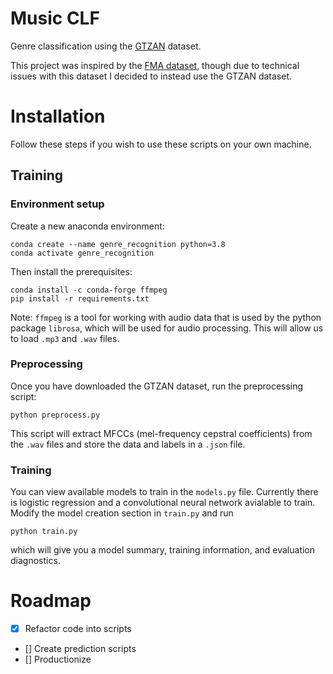 # Music CLF
Genre classification using the [GTZAN](http://marsyas.info/downloads/datasets.html) dataset.

This project was inspired by the [FMA dataset](https://github.com/mdeff/fma), though due to 
technical issues with this dataset I decided to instead use the GTZAN dataset.

# Installation

Follow these steps if you wish to use these scripts on your own machine.

## Training

### Environment setup

Create a new anaconda environment:

	conda create --name genre_recognition python=3.8
	conda activate genre_recognition

Then install the prerequisites:

	conda install -c conda-forge ffmpeg
	pip install -r requirements.txt

Note: `ffmpeg` is a tool for working with audio data that is used by the python package `librosa`, which will be used for audio processing.
This will allow us to load `.mp3` and `.wav` files.

### Preprocessing

Once you have downloaded the GTZAN dataset, run the preprocessing script:

	python preprocess.py

This script will extract MFCCs (mel-frequency cepstral coefficients) from the `.wav` files and store the 
data and labels in a `.json` file.

### Training

You can view available models to train in the `models.py` file.
Currently there is logistic regression and a convolutional neural network avialable to train.
Modify the model creation section in `train.py` and run

	python train.py

which will give you a model summary, training information, and evaluation diagnostics.



# Roadmap

- [x] Refactor code into scripts
- [] Create prediction scripts
- [] Productionize

